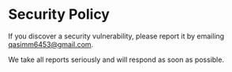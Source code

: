 # Security Policy

If you discover a security vulnerability, please report it by emailing qasimm6453@gmail.com.

We take all reports seriously and will respond as soon as possible.
